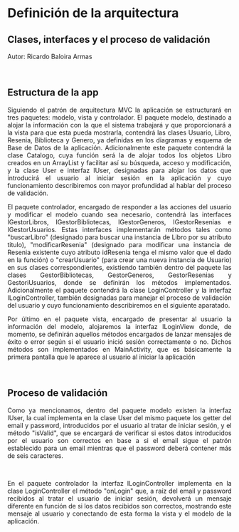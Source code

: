 <div align="justify">

<h1 class="code-line" data-line-start=0 data-line-end=1 ><a id="Definicin_de_una_app_personal_0"></a>Definición de la arquitectura</h1>
<h2 class="code-line" data-line-start=1 data-line-end=2 ><a id="App_Libro__1"></a>Clases, interfaces y el proceso de validación</h2>
<p class="has-line-data" data-line-start="2" data-line-end="3">Autor: Ricardo Baloira Armas</p>
<br>
<h2 class="code-line" data-line-start=4 data-line-end=5 ><a id="Planteamiento_de_la_app_4"></a>Estructura de la app</h2>
<p class="has-line-data" data-line-start="5" data-line-end="6">Siguiendo el patrón de arquitectura MVC la aplicación se estructurará en tres paquetes: modelo, vista y controlador. El paquete modelo, destinado a alojar la información con la que el sistema trabajará y que proporcionará a la vista para que esta pueda mostrarla, contendrá las clases Usuario, Libro, Resenia, Biblioteca y Genero, ya definidas en los diagramas y esquema de Base de Datos de la aplicación. Adicionalmente este paquete contendrá la clase Catalogo, cuya función será la de alojar todos los objetos Libro creados en un ArrayList y facilitar así su búsqueda, acceso y modificación, y la clase User e interfaz IUser, designadas para alojar los datos que introducirá el usuario al iniciar sesión en la aplicación y cuyo funcionamiento describiremos con mayor profundidad al hablar del proceso de validación.</p>
<p class="has-line-data" data-line-start="7" data-line-end="8">El paquete controlador, encargado de responder a las acciones del usuario y modificar el modelo cuando sea necesario, contendrá las interfaces IGestorLibros, IGestorBibliotecas, IGestorGeneros, IGestorResenias e IGestorUsuarios. Estas interfaces implementarán métodos tales como "buscarLibro" (designado para buscar una instancia de Libro por su atributo titulo), "modificarResenia" (designado para modificar una instancia de Resenia existente cuyo atributo idResenia tenga el mismo valor que el dado en la función) o "crearUsuario" (para crear una nueva instancia de Usuario) en sus clases correspondientes, existiendo también dentro del paquete las clases GestorBibliotecas, GestorGeneros, GestorResenias y GestoriUsuarios, donde se definirán los métodos implementados. Adicionalmente el paquete contendrá la clase LoginController y la interfaz ILoginController, también designadas para manejar el proceso de validación del usuario y cuyo funcionamiento describiremos en el siguiente aparatado.</p>
<p class="has-line-data" data-line-start="9" data-line-end="10">Por último en el paquete vista, encargado de presentar al usuario la información del modelo, alojaremos la interfaz ILoginView donde, de momento, se definirán aquellos métodos encargados de lanzar mensajes de éxito o error según si el usuario inició sesión correctamente o no. Dichos métodos son implementados en MainActivity, que es básicamente la primera pantalla que le aparece al usuario al iniciar la aplicación</p>
<br>
<h2 class="code-line" data-line-start=11 data-line-end=12 ><a id="Esquema_de_BBDD_11"></a>Proceso de validación</h2>
<p class="has-line-data" data-line-start="12" data-line-end="13">Como ya mencionamos, dentro del paquete modelo existen la interfaz IUser, la cual implementa en la clase User del mismo paquete los getter del email y password, introducidos por el usuario al tratar de iniciar sesión, y el método "isValid", que se encargará de verificar si estos datos introducidos por el usuario son correctos en base a si el email sigue el patrón establecido para un email mientras que el password deberá contener más de seis caracteres. </p>
<br>
<p class="has-line-data" data-line-start="5" data-line-end="6">En el paquete controlador la interfaz ILoginController implementa en la clase LoginController el método "onLogin" que, a raíz del email y password recibidos al tratar el usuario de iniciar sesión, devolverá un mensaje diferente en función de si los datos recibidos son correctos, mostrando este mensaje al usuario y conectando de esta forma la vista y el modelo de la aplicación.</p>
</div>
